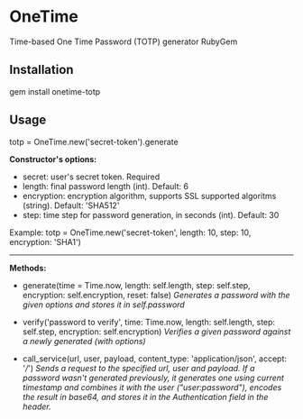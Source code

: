 # OneTime
Time-based One Time Password (TOTP) generator RubyGem

Installation
------------

gem install onetime-totp

Usage
-----

totp = OneTime.new('secret-token').generate

**Constructor's options:**

- secret: user's secret token. Required
- length: final password length (int). Default: 6
- encryption: encryption algorithm, supports SSL supported algoritms (string). Default: 'SHA512'
- step: time step for password generation, in seconds (int). Default: 30

Example: totp = OneTime.new('secret-token', length: 10, step: 10, encryption: 'SHA1')

----------------------
**Methods:**

 - generate(time = Time.now, length: self.length, step: self.step, encryption: self.encryption, reset: false)
    *Generates a password with the given options and stores it in self.password*

 - verify('password to verify', time: Time.now, length: self.length, step: self.step, encryption: self.encryption)
    *Verifies a given password against a newly generated (with options)*

 - call_service(url, user, payload, content_type: 'application/json', accept: '*/*')
    *Sends a request to the specified url, user and payload. If a password wasn't generated previously, it generates one using current timestamp and combines it with the user ("user:password"), encodes the result in base64, and stores it in the Authentication field in the header.*
